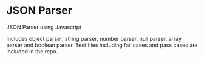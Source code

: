 # JSON Parser
JSON Parser using Javascript

Includes object parser, string parser, number parser, null parser, array parser and boolean parser.
Test files including fail cases and pass cases are included in the repo.
